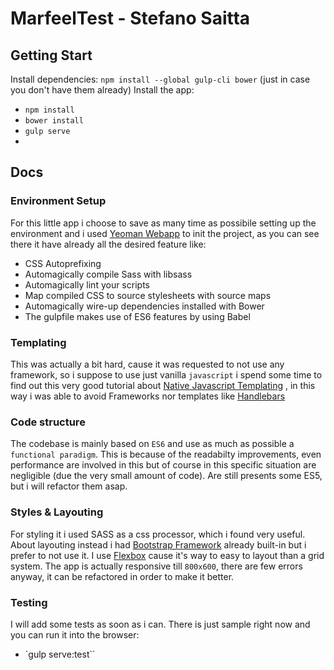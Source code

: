 # MarfeelTest - Stefano Saitta
## Getting Start
Install dependencies: `npm install --global gulp-cli bower` (just in case you don't have them already)
Install the app: 
- `npm install`
- `bower install`
- `gulp serve`
- 

## Docs
### Environment Setup
For this little app i choose to save as many time as possibile setting up the environment and i used [Yeoman Webapp](https://github.com/yeoman/generator-webapp#readme) to init the project, as you can see there it have already all the desired feature like:

- CSS Autoprefixing
- Automagically compile Sass with libsass
- Automagically lint your scripts
- Map compiled CSS to source stylesheets with source maps
- Automagically wire-up dependencies installed with Bower
- The gulpfile makes use of ES6 features by using Babel

### Templating

This was actually a bit hard, cause it was requested to not use any framework, so i suppose to use just vanilla `javascript`
i spend some time to find out this very good tutorial about [Native Javascript Templating](http://codoki.com/2015/09/01/native-javascript-templating/) , in this way i was able to avoid Frameworks nor templates like [Handlebars](http://handlebarsjs.com/)

### Code structure

The codebase is mainly based on `ES6` and use as much as possible a `functional paradigm`. This is because of the readabilty improvements, even performance are involved in this but of course in this specific situation are negligible (due the very small amount of code). Are still presents some ES5, but i will refactor them asap.

### Styles & Layouting

For styling it i used SASS as a css processor, which i found very useful. About layouting instead i had [Bootstrap Framework](http://getbootstrap.com/) already built-in but i prefer to not use it. I use [Flexbox](https://css-tricks.com/snippets/css/a-guide-to-flexbox/) cause it's way to easy to layout than a grid system. The app is actually responsive till `800x600`, there are few errors anyway, it can be refactored in order to make it better.

### Testing

I will add some tests as soon as i can. There is just sample right now and you can run it into the browser:

- `gulp serve:test``







